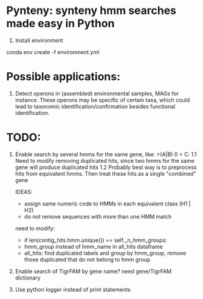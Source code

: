 # Pynteny: synteny hmm searches made easy in Python

1. Install environment

conda env create -f environment.yml

# Possible applications:

1. Detect operons in (assembled) environmental samples, MAGs for instance. These operons may be specific of certain taxa, which could lead to taxonomic identification/confirmation besides functional identification.


# TODO: 

1. Enable search by several hmms for the same gene, like: >(A|B) 0 < C:
   1.1 Need to modify removing duplicated hits, since two hmms for the same gene will produce duplicated hits
   1.2 Probably best way is to preprocess hits from equivalent hmms. Then treat these hits as a single "combined" gene

   IDEAS:
   - assign same numeric code to HMMs in each equivalent class (H1 | H2)
   - do not remove sequences with more than one HMM match

   need to modify:
   - if len(contig_hits.hmm.unique()) == self._n_hmm_groups:
   - hmm_group instead of hmm_name in all_hits dataframe
   - all_hits: find duplicated labels and group by hmm_group, remove those duplicated that do not belong to hmm group



2. Enable search of TigrFAM by gene name? need gene/TigrFAM dictionary
3. Use python logger instead of print statements
